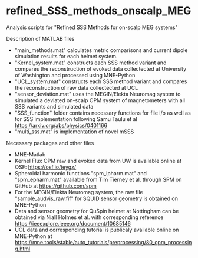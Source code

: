 # refined_SSS_methods_onscalp_MEG
Analysis scripts for "Refined SSS Methods for on-scalp MEG systems"

Description of MATLAB files
* "main_methods.mat" calculates metric comparisons and current dipole simulation results for each helmet system. 
* "Kernel_system.mat" constructs each SSS method variant and compares the reconstruction of evoked data collectected at University of Washington and processed using MNE-Python
* "UCL_system.mat" constructs each SSS method variant and compares the reconstruction of raw data collectected at UCL
* "sensor_deviation.mat" uses the MEGIN/Elekta Neuromag system to simulated a deviated on-scalp OPM system of magnetometers with all SSS variants and simulated data
* "SSS_function" folder contains necessary functions for file i/o as well as for SSS implementation following Samu Taulu et al https://arxiv.org/abs/physics/0401166
* "multi_sss.mat" is implementation of novel mSSS

Necessary packages and other files
* MNE-Matlab
* Kernel Flux OPM raw and evoked data from UW is available online at OSF: https://osf.io/teygz/
* Spheroidal harmonic functions "spm_ipharm.mat" and "spm_epharm.mat" available from Tim Tierney et al. through SPM on GitHub at https://github.com/spm
* For the MEGIN/Elekta Neuromag system, the raw file "sample_audvis_raw.fif" for SQUID sensor geometry is obtained on MNE-Python
* Data and sensor geometry for QuSpin helmet at Nottingham can be obtained via Niall Holmes et al. with corresponding reference https://ieeexplore.ieee.org/document/10685146
* UCL data and corresponding tutorial is publicaly available online on MNE-Python at https://mne.tools/stable/auto_tutorials/preprocessing/80_opm_processing.html
